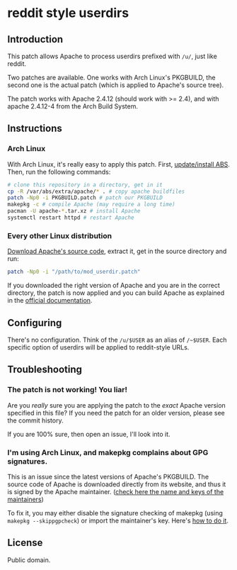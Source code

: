 reddit style userdirs
=====================
Introduction
-----

This patch allows Apache to process userdirs prefixed with `/u/`, just like reddit.

Two patches are available. One works with Arch Linux's PKGBUILD, the second one is the actual patch (which is applied to Apache's source tree).

The patch works with Apache 2.4.12 (should work with >= 2.4), and with apache 2.4.12-4 from the Arch Build System.

Instructions
------------
### Arch Linux

With Arch Linux, it's really easy to apply this patch. First, [update/install ABS](https://wiki.archlinux.org/index.php/ABS#Why_would_I_want_to_use_ABS.3F). Then, run the following commands:

```sh
# clone this repository in a directory, get in it
cp -R /var/abs/extra/apache/* . # copy apache buildfiles
patch -Np0 -i PKGBUILD.patch # patch our PKGBUILD
makepkg -c # compile Apache (may require a long time)
pacman -U apache-*.tar.xz # install Apache
systemctl restart httpd # restart Apache
```

### Every other Linux distribution

[Download Apache's source code](http://httpd.apache.org/download.cgi), extract it, get in the source directory and run:

```sh
patch -Np0 -i "/path/to/mod_userdir.patch"
```

If you downloaded the right version of Apache and you are in the correct directory, the patch is now applied and you can build Apache as explained in the [official documentation](http://httpd.apache.org/docs/2.4/install.html).

Configuring
-----------

There's no configuration. Think of the `/u/$USER` as an alias of `/~$USER`. Each specific option of userdirs will be applied to reddit-style URLs.

Troubleshooting
---------------

### The patch is not working! You liar!

Are you *really* sure you are applying the patch to the *exact* Apache version specified in this file? If you need the patch for an older version, please see the commit history.

If you are 100% sure, then open an issue, I'll look into it.

### I'm using Arch Linux, and makepkg complains about GPG signatures.

This is an issue since the latest versions of Apache's PKGBUILD. The source code of Apache is downloaded directly from its website, and thus it is signed by the Apache maintainer. ([check here the name and keys of the maintainers](http://httpd.apache.org/download.cgi#verify))

To fix it, you may either disable the signature checking of makepkg (using `makepkg --skippgpcheck`) or import the maintainer's key. Here's [how to do it](https://wiki.archlinux.org/index.php/Makepkg#Signature_checking).

License
-------

Public domain.
